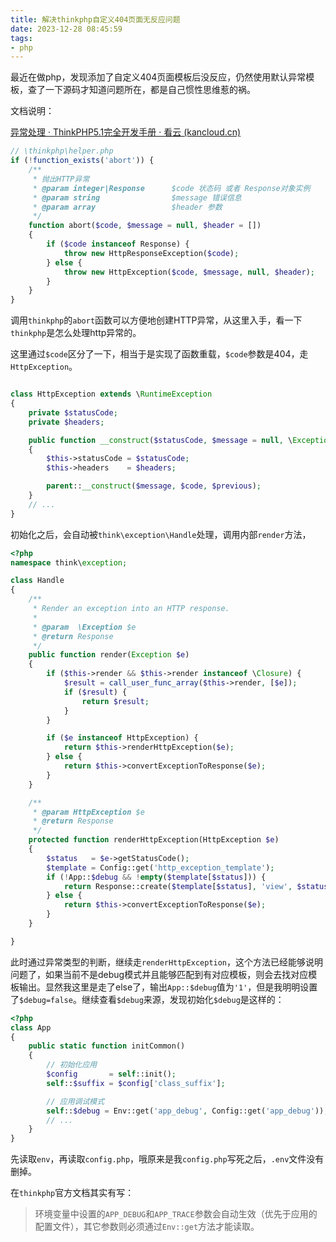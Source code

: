 ```yaml
---
title: 解决thinkphp自定义404页面无反应问题
date: 2023-12-28 08:45:59
tags:
- php
---
```


最近在做php，发现添加了自定义404页面模板后没反应，仍然使用默认异常模板，查了一下源码才知道问题所在，都是自己惯性思维惹的祸。

<!--more-->

文档说明：

[异常处理 · ThinkPHP5.1完全开发手册 · 看云 (kancloud.cn)](https://www.kancloud.cn/manual/thinkphp5_1/354092#HTTP__164)



```php
// \thinkphp\helper.php
if (!function_exists('abort')) {
    /**
     * 抛出HTTP异常
     * @param integer|Response      $code 状态码 或者 Response对象实例
     * @param string                $message 错误信息
     * @param array                 $header 参数
     */
    function abort($code, $message = null, $header = [])
    {
        if ($code instanceof Response) {
            throw new HttpResponseException($code);
        } else {
            throw new HttpException($code, $message, null, $header);
        }
    }
}
```

调用`thinkphp`的`abort`函数可以方便地创建HTTP异常，从这里入手，看一下`thinkphp`是怎么处理http异常的。

这里通过`$code`区分了一下，相当于是实现了函数重载，`$code`参数是404，走`HttpException`。

```php

class HttpException extends \RuntimeException
{
    private $statusCode;
    private $headers;

    public function __construct($statusCode, $message = null, \Exception $previous = null, array $headers = [], $code = 0)
    {
        $this->statusCode = $statusCode;
        $this->headers    = $headers;

        parent::__construct($message, $code, $previous);
    }
    // ...
}
```

初始化之后，会自动被`think\exception\Handle`处理，调用内部`render`方法，

```php
<?php
namespace think\exception;

class Handle
{
    /**
     * Render an exception into an HTTP response.
     *
     * @param  \Exception $e
     * @return Response
     */
    public function render(Exception $e)
    {
        if ($this->render && $this->render instanceof \Closure) {
            $result = call_user_func_array($this->render, [$e]);
            if ($result) {
                return $result;
            }
        }

        if ($e instanceof HttpException) {
            return $this->renderHttpException($e);
        } else {
            return $this->convertExceptionToResponse($e);
        }
    }

    /**
     * @param HttpException $e
     * @return Response
     */
    protected function renderHttpException(HttpException $e)
    {
        $status   = $e->getStatusCode();
        $template = Config::get('http_exception_template');
        if (!App::$debug && !empty($template[$status])) {
            return Response::create($template[$status], 'view', $status)->assign(['e' => $e]);
        } else {
            return $this->convertExceptionToResponse($e);
        }
    }

}
```

此时通过异常类型的判断，继续走`renderHttpException`，这个方法已经能够说明问题了，如果当前不是debug模式并且能够匹配到有对应模板，则会去找对应模板输出。显然我这里是走了else了，输出`App::$debug`值为`'1'`，但是我明明设置了`$debug=false`。继续查看`$debug`来源，发现初始化`$debug`是这样的：

```php
<?php
class App
{
    public static function initCommon()
    {
        // 初始化应用
        $config       = self::init();
        self::$suffix = $config['class_suffix'];

        // 应用调试模式
        self::$debug = Env::get('app_debug', Config::get('app_debug'));
		// ...
    }
}
```

先读取`env`，再读取`config.php`，哦原来是我`config.php`写死之后，`.env`文件没有删掉。

在`thinkphp`官方文档其实有写：

>环境变量中设置的`APP_DEBUG`和`APP_TRACE`参数会自动生效（优先于应用的配置文件），其它参数则必须通过`Env::get`方法才能读取。